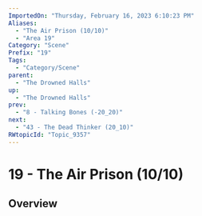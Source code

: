 ```yaml
---
ImportedOn: "Thursday, February 16, 2023 6:10:23 PM"
Aliases:
  - "The Air Prison (10/10)"
  - "Area 19"
Category: "Scene"
Prefix: "19"
Tags:
  - "Category/Scene"
parent:
  - "The Drowned Halls"
up:
  - "The Drowned Halls"
prev:
  - "8 - Talking Bones (-20_20)"
next:
  - "43 - The Dead Thinker (20_10)"
RWtopicId: "Topic_9357"
---
```

# 19 - The Air Prison (10/10)
## Overview
